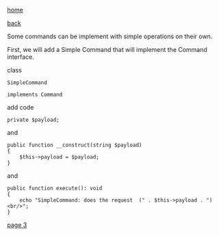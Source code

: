 [home](./page01.md)

[back](./page01.md)

Some commands can be implement with simple operations on their own. 

First, we will add a Simple Command that will implement the Command interface.

class

```
SimpleCommand
```

```
implements Command
```

add code

```
private $payload;
```
and 

```
public function __construct(string $payload)
{
    $this->payload = $payload;
}
```

and
```
public function execute(): void
{
    echo "SimpleCommand: does the request  (" . $this->payload . ")<br/>";
}
```

[page 3](./page03.md)
